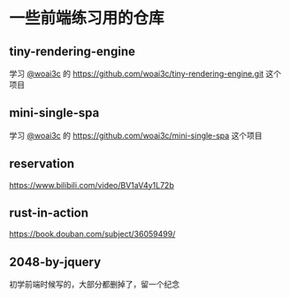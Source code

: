 # 一些前端练习用的仓库

## tiny-rendering-engine
学习 [@woai3c](https://github.com/woai3c) 的 <https://github.com/woai3c/tiny-rendering-engine.git> 这个项目

## mini-single-spa
学习 [@woai3c](https://github.com/woai3c) 的 <https://github.com/woai3c/mini-single-spa> 这个项目

## reservation
<https://www.bilibili.com/video/BV1aV4y1L72b>

## rust-in-action
<https://book.douban.com/subject/36059499/>

## 2048-by-jquery
初学前端时候写的，大部分都删掉了，留一个纪念
